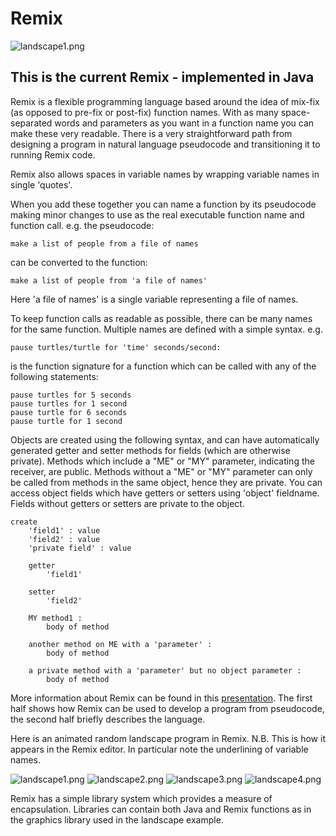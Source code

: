 # Remix
![landscape1.png](images/landscapeImage.png)
## This is the current Remix - implemented in Java
Remix is a flexible programming language based around the idea of mix-fix (as opposed to pre-fix or post-fix) 
function names. With as many space-separated words and parameters as you want in a function name you can make these 
very readable. There is a very straightforward path from designing a program in natural language pseudocode and 
transitioning it to running Remix code.

Remix also allows spaces in variable names by wrapping variable names in single 'quotes'.

When you add these together you can name a function by its pseudocode making minor changes to use as the real executable function name and function call.
e.g. the pseudocode:

    make a list of people from a file of names

can be converted to the function:

    make a list of people from 'a file of names'

Here 'a file of names' is a single variable representing a file of names.

To keep function calls as readable as possible, there can be many names for the same function. Multiple names are defined with a simple syntax. e.g.

    pause turtles/turtle for 'time' seconds/second:
is the function signature for a function which can be called with any of the following statements:

    pause turtles for 5 seconds
    pause turtles for 1 second
    pause turtle for 6 seconds
    pause turtle for 1 second

Objects are created using the following syntax, and can have automatically generated getter and setter methods for fields (which are otherwise private). Methods which include a "ME" or "MY" parameter, indicating the receiver, are public. Methods without a "ME" or "MY" parameter can only be called from methods in the same object, hence they are private.
You can access object fields which have getters or setters using 'object' fieldname. Fields 
without getters or setters are private to the object.

    create
        'field1' : value
        'field2' : value
        'private field' : value

        getter
            'field1'

        setter
            'field2'

        MY method1 :
            body of method

        another method on ME with a 'parameter' :
            body of method
            
        a private method with a 'parameter' but no object parameter :
            body of method

More information about Remix can be found in this [presentation](https://github.com/rsheehan/JRemix/blob/main/RemixIntroduction.pdf).
The first half shows how Remix can be used to develop a program from pseudocode, the second half briefly describes the language.

Here is an animated random landscape program in Remix. N.B. This is how it appears in the Remix editor. In particular note the underlining of variable names.

![landscape1.png](images/landscape1.png)
![landscape2.png](images/landscape2.png)
![landscape3.png](images/landscape3.png)
![landscape4.png](images/landscape4.png)

Remix has a simple library system which provides a measure of 
encapsulation. Libraries can contain both Java and Remix functions as in the 
graphics library used in the landscape example.